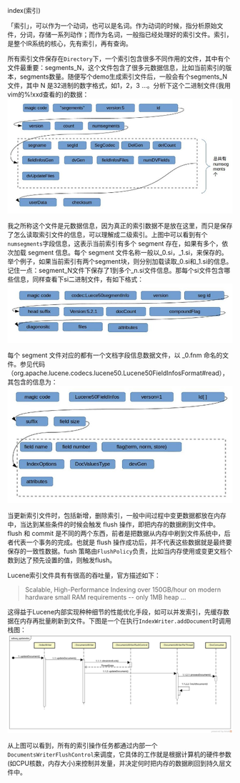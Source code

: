 index(索引)

「索引」，可以作为一个动词，也可以是名词。作为动词的时候，指分析原始文件，分词，存储一系列动作；而作为名词，一般指已经处理好的索引文件。索引，是整个IR系统的核心，先有索引，再有查询。

所有索引文件保存在`Directory`下，一个索引包含很多不同作用的文件，其中有个文件最重要：segments_N，这个文件包含了很多元数据信息，比如当前索引的版本，segments数量。随便写个demo生成索引文件后，一般会有个segments_N文件，其中 N 是32进制的数字格式，如1，2，3 ...。分析下这个二进制文件(我用vim的%!xxd查看的)的数据：
![segment_N文件信息](images/segments.jpg)

我之所称这个文件是元数据信息，因为真正的索引数据不是放在这里，而只是保存了怎么读取索引文件的信息，可以理解成二级索引。上图中可以看到有个`numsegments`字段信息，这表示当前索引有多个 segment 存在，如果有多个，依次加载 segment 信息。每个 segment 文件名称一般以_0.si，_1.si，来保存的。举个例子，如果当前索引有两个segment块，则分别加载读取_0.si和_1.si的信息。记住一点：segment_N文件下保存了1到多个_n.si文件信息。那每个si文件包含哪些信息，同样查看下si二进制文件，有如下格式：
![si文件信息](images/segment.jpg)

每个 segment 文件对应的都有一个文档字段信息数据文件，以 _0.fnm 命名的文件。参见代码（org.apache.lucene.codecs.lucene50.Lucene50FieldInfosFormat#read），其包含的信息为：
![fnm文件信息](images/fnm.jpg)

当更新索引文件时，包括新增，删除索引，一般中间过程中变更数据都放在内存中，当达到某些条件的时候会触发 flush 操作，即把内存的数据刷到文件中。flush 和 commit 是不同的两个东西，前者是把数据从内存中刷到文件系统中，后者代表一个事务的完成。也就是 flush 操作成功后，并不代表这些数据就是最终要保存的一致性数据。fush 策略由`FlushPolicy`负责，比如当内存使用或变更文档个数到达了预先设置的值，则触发flush。

Lucene索引文件具有有很高的吞吐量，官方描述如下：

> Scalable, High-Performance Indexing
> over 150GB/hour on modern hardware
>small RAM requirements -- only 1MB heap
> ...

这得益于Lucene内部实现种种细节的性能优化手段，如可以并发索引，先缓存数据在内存再批量刷新到文件。下图是一个在执行`IndexWriter.addDocument`时调用栈图：
![新增索引文件](images/add_doc_seq.jpg)

从上图可以看到，所有的索引操作任务都通过内部一个`DocumentsWriterFlushControl`来调度，它具体的工作就是根据计算机的硬件参数(如CPU核数，内存大小)来控制并发量，并决定何时把内存的数据刷回到持久层文件中。

